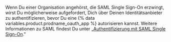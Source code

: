 Wenn Du einer Organisation angehörst, die SAML Single Sign-On erzwingt, wirst Du möglicherweise aufgefordert, Dich über Deinen Identitätsanbieter zu authentifizieren, bevor Du eine {% data variables.product.prodname_oauth_app %} autorisieren kannst. Weitere Informationen zu SAML findest Du unter „[Authentifizierung mit SAML Single Sign-On](/github/authenticating-to-github/about-authentication-with-saml-single-sign-on)."
